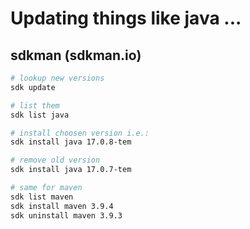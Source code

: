 # Updating things like java ...

## sdkman (sdkman.io)

```bash
# lookup new versions
sdk update

# list them
sdk list java

# install choosen version i.e.:
sdk install java 17.0.8-tem

# remove old version
sdk install java 17.0.7-tem

# same for maven
sdk list maven
sdk install maven 3.9.4
sdk uninstall maven 3.9.3
```
